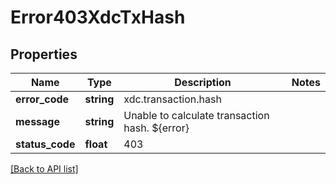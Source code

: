 # Error403XdcTxHash

## Properties

Name | Type | Description | Notes
------------ | ------------- | ------------- | -------------
**error_code** | **string** | xdc.transaction.hash |
**message** | **string** | Unable to calculate transaction hash. ${error} |
**status_code** | **float** | 403 |

[[Back to API list]](../../README.md#api-endpoints)
